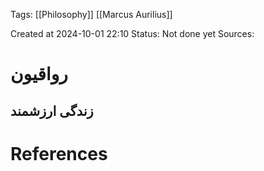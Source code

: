 
<span class="tag">Tags</span>:   [[Philosophy]] [[Marcus Aurilius]]

Created at 2024-10-01 22:10
<span class="tag">Status</span>: <span class="danger">Not done yet</span>
<span class="danger">Sources</span>:

# رواقیون

## زندگی ارزشمند



# References
